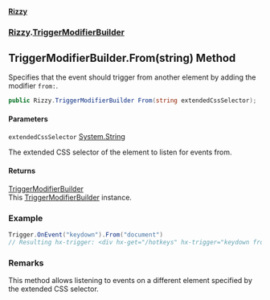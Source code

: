 #### [Rizzy](index 'index')
### [Rizzy](Rizzy 'Rizzy').[TriggerModifierBuilder](Rizzy.TriggerModifierBuilder 'Rizzy.TriggerModifierBuilder')

## TriggerModifierBuilder.From(string) Method

Specifies that the event should trigger from another element by adding the modifier `from:`.

```csharp
public Rizzy.TriggerModifierBuilder From(string extendedCssSelector);
```
#### Parameters

<a name='Rizzy.TriggerModifierBuilder.From(string).extendedCssSelector'></a>

`extendedCssSelector` [System.String](https://docs.microsoft.com/en-us/dotnet/api/System.String 'System.String')

The extended CSS selector of the element to listen for events from.

#### Returns
[TriggerModifierBuilder](Rizzy.TriggerModifierBuilder 'Rizzy.TriggerModifierBuilder')  
This [TriggerModifierBuilder](Rizzy.TriggerModifierBuilder 'Rizzy.TriggerModifierBuilder') instance.

### Example
  
```csharp  
Trigger.OnEvent("keydown").From("document")  
// Resulting hx-trigger: <div hx-get="/hotkeys" hx-trigger="keydown from:document">Listen on Document  
```

### Remarks
This method allows listening to events on a different element specified by the extended CSS selector.